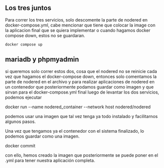 ## Los tres juntos

Para correr los tres servicios, solo descomente la parte de nodered en docker-compose.yml, cabe mencionar que tiene que colocar la image con la aplicacion final que se quiera implementar o cuando hagamos docker compose down, estos no se guardaran. 

```
docker compose up
```

## mariadb y phpmyadmin

si queremos solo correr estos dos, cosa que el nodered no se reinicie cada vez que hagamos el docker-compose down, entonces solo comentamos la parte de nodered en el archivo y para realizar aplicaciones de nodered en un contenedor que posteriormente podamos guardar como imagen y que sirvan para el docker-compose.yml final luego de levantar los dos servicios, podemos ejecutar 


docker run --name nodered_container --network host nodered/nodered

podemos usar una imagen que tal vez tenga ya todo instalado y facilitarnos algunos pasos.

Una vez que tengamos ya el contenedor con el sistema finalizado, lo podemos guardar como una imagen.

docker commit <nombre del contenedor> <nombre de la imagen>

con ello, hemos creado la imagen que posteriormente se puede poner en el .yml para tener nuestra aplicación completa.
